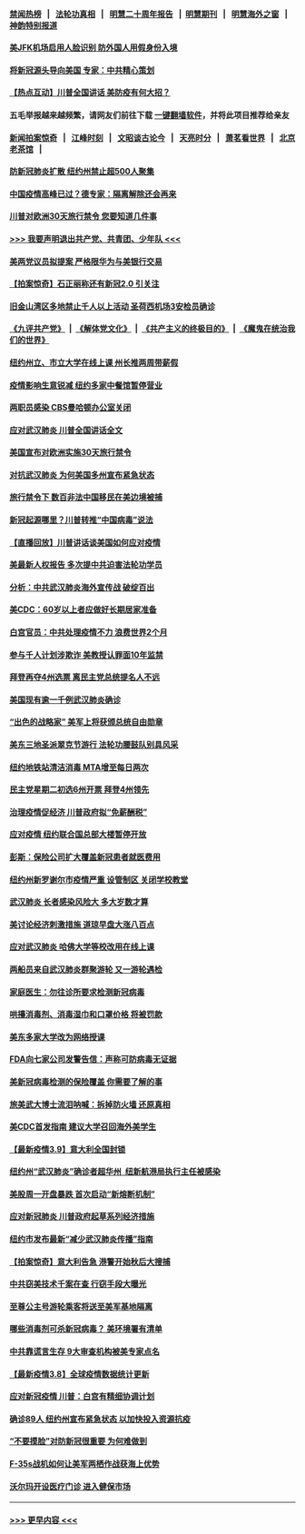 #### [禁闻热榜](热点新闻.md?=0)  &nbsp;&nbsp;|&nbsp;&nbsp; [法轮功真相](https://github.com/gfw-breaker/truth/blob/master/README.md?=0) &nbsp;&nbsp;|&nbsp;&nbsp; [明慧二十周年报告](https://github.com/gfw-breaker/mh-reports/blob/master/README.md?=0) &nbsp;&nbsp;|&nbsp;&nbsp;[明慧期刊](https://github.com/gfw-breaker/mh-qikan) &nbsp;&nbsp;|&nbsp;&nbsp; [明慧海外之窗](https://github.com/gfw-breaker/mh-news/blob/master/README.md?=0) &nbsp;&nbsp;|&nbsp;&nbsp; [神韵特别报道](https://github.com/gfw-breaker/mh-news/blob/master/shenyun.md?=0)
#### [美JFK机场启用人脸识别 防外国人用假身份入境](../pages/nsc412/n11936511.md?t=03131003) 
#### [将新冠源头导向美国 专家：中共精心策划](../pages/nsc412/n11936432.md?t=03131003) 
#### [【热点互动】川普全国讲话 美防疫有何大招？](../pages/nsc412/n11936288.md?t=03131003) 
#### 五毛举报越来越频繁，请网友们前往下载 [一键翻墙软件](https://github.com/gfw-breaker/ssr-accounts)，并将此项目推荐给亲友
#### [新闻拍案惊奇](https://github.com/gfw-breaker/banned-news/blob/master/pages/link4.md) &nbsp;&nbsp;|&nbsp;&nbsp; [江峰时刻](https://github.com/gfw-breaker/banned-news/blob/master/pages/link4.md) &nbsp;&nbsp;|&nbsp;&nbsp; [文昭谈古论今](https://github.com/gfw-breaker/banned-news/blob/master/pages/link4.md) &nbsp;&nbsp;|&nbsp;&nbsp; [天亮时分](https://github.com/gfw-breaker/banned-news/blob/master/pages/link4.md) &nbsp;&nbsp;|&nbsp;&nbsp; [萧茗看世界](https://github.com/gfw-breaker/banned-news/blob/master/pages/link4.md) &nbsp;&nbsp;|&nbsp;&nbsp; [北京老茶馆](https://github.com/gfw-breaker/banned-news/blob/master/pages/link4.md) &nbsp;&nbsp;|&nbsp;&nbsp; 
#### [防新冠肺炎扩散 纽约州禁止超500人聚集](../pages/nsc412/n11936400.md?t=03131003) 
#### [中国疫情高峰已过？德专家：隔离解除还会再来](../pages/nsc412/n11935994.md?t=03131003) 
#### [川普对欧洲30天旅行禁令 您要知道几件事](../pages/nsc412/n11935870.md?t=03131003) 
#### [>>> 我要声明退出共产党、共青团、少年队 <<<](https://github.com/begood0513/goodnews/blob/master/quit/letter.md) 
#### [美两党议员拟提案 严格限华为与美银行交易](../pages/nsc412/n11935733.md?t=03131003) 
#### [【拍案惊奇】石正丽称还有新冠2.0 引关注](../pages/nsc412/n11934119.md?t=03131003) 
#### [旧金山湾区多地禁止千人以上活动  圣荷西机场3安检员确诊](../pages/nsc412/n11934646.md?t=03131003) 
#### [《九评共产党》](https://github.com/begood0513/9ping.md/blob/master/README.md) &nbsp;|&nbsp; [《解体党文化》](../../../../jtdwh.md/blob/master/README.md)  &nbsp;|&nbsp; [《共产主义的终极目的》](../../../../gczydzjmd.md/blob/master/README.md) &nbsp;|&nbsp; [《魔鬼在统治我们的世界》](../../../../mgztzwmdsj.md/blob/master/README.md) 
#### [纽约州立、市立大学在线上课 州长推两周带薪假](../pages/nsc412/n11934353.md?t=03131003) 
#### [疫情影响生意锐减  纽约多家中餐馆暂停营业](../pages/nsc412/n11934327.md?t=03131003) 
#### [两职员感染  CBS曼哈顿办公室关闭](../pages/nsc412/n11934324.md?t=03131003) 
#### [应对武汉肺炎 川普全国讲话全文](../pages/nsc412/n11934150.md?t=03131003) 
#### [美国宣布对欧洲实施30天旅行禁令](../pages/nsc412/n11933815.md?t=03131003) 
#### [对抗武汉肺炎 为何美国多州宣布紧急状态](../pages/nsc412/n11933167.md?t=03131003) 
#### [旅行禁令下 数百非法中国移民在美边境被捕](../pages/nsc412/n11933581.md?t=03131003) 
#### [新冠起源哪里？川普转推“中国病毒”说法](../pages/nsc412/n11933596.md?t=03131003) 
#### [【直播回放】川普讲话谈美国如何应对疫情](../pages/nsc412/n11933533.md?t=03131003) 
#### [美最新人权报告 多次提中共迫害法轮功学员](../pages/nsc412/n11933487.md?t=03131003) 
#### [分析：中共武汉肺炎海外宣传战 破绽百出](../pages/nsc412/n11933338.md?t=03131003) 
#### [美CDC：60岁以上者应做好长期居家准备](../pages/nsc412/n11933128.md?t=03131003) 
#### [白宫官员：中共处理疫情不力 浪费世界2个月](../pages/nsc412/n11932744.md?t=03131003) 
#### [参与千人计划涉欺诈 美教授认罪面10年监禁](../pages/nsc412/n11932927.md?t=03131003) 
#### [拜登再夺4州选票 离民主党总统提名人不远](../pages/nsc412/n11932668.md?t=03131003) 
#### [美国现有逾一千例武汉肺炎确诊](../pages/nsc412/n11932451.md?t=03131003) 
#### [“出色的战略家” 美军上将获颁总统自由勋章](../pages/nsc412/n11932193.md?t=03131003) 
#### [美东三地圣派翠克节游行  法轮功腰鼓队别具风采](../pages/nsc412/n11931646.md?t=03131003) 
#### [纽约地铁站清洁消毒  MTA增至每日两次](../pages/nsc412/n11931570.md?t=03131003) 
#### [民主党星期二初选6州开票 拜登4州领先](../pages/nsc412/n11931114.md?t=03131003) 
#### [治理疫情促经济 川普政府拟“免薪酬税”](../pages/nsc412/n11931088.md?t=03131003) 
#### [应对疫情 纽约联合国总部大楼暂停开放](../pages/nsc412/n11930658.md?t=03131003) 
#### [彭斯：保险公司扩大覆盖新冠患者就医费用](../pages/nsc412/n11930726.md?t=03131003) 
#### [纽约州新罗谢尔市疫情严重  设管制区 关闭学校教堂](../pages/nsc412/n11930740.md?t=03131003) 
#### [武汉肺炎 长者感染风险大 多大岁数才算](../pages/nsc412/n11930449.md?t=03131003) 
#### [美讨论经济刺激措施 道琼早盘大涨八百点](../pages/nsc412/n11930191.md?t=03131003) 
#### [应对武汉肺炎 哈佛大学等校改用在线上课](../pages/nsc412/n11930193.md?t=03131003) 
#### [两船员来自武汉肺炎群聚游轮 又一游轮遇检](../pages/nsc412/n11929594.md?t=03131003) 
#### [家庭医生：勿往诊所要求检测新冠病毒](../pages/nsc412/n11928883.md?t=03131003) 
#### [哄擡消毒剂、消毒湿巾和口罩价格  将被罚款](../pages/nsc412/n11928907.md?t=03131003) 
#### [美东多家大学改为网络授课](../pages/nsc412/n11928896.md?t=03131003) 
#### [FDA向七家公司发警告信：声称可防病毒无证据](../pages/nsc412/n11928912.md?t=03131003) 
#### [美新冠病毒检测的保险覆盖 你需要了解的事](../pages/nsc412/n11928755.md?t=03131003) 
#### [旅美武大博士流泪呐喊：拆掉防火墙 还原真相](../pages/nsc412/n11928097.md?t=03131003) 
#### [美CDC首发指南 建议大学召回海外美学生](../pages/nsc412/n11928060.md?t=03131003) 
#### [【最新疫情3.9】意大利全国封锁](../pages/nsc412/n11925735.md?t=03131003) 
#### [纽约州“武汉肺炎”确诊者超华州  纽新航港局执行主任被感染](../pages/nsc412/n11927714.md?t=03131003) 
#### [美股周一开盘暴跌 首次启动“新熔断机制”](../pages/nsc412/n11927447.md?t=03131003) 
#### [应对新冠肺炎 川普政府起草系列经济措施](../pages/nsc412/n11927327.md?t=03131003) 
#### [纽约市发布最新“减少武汉肺炎传播”指南](../pages/nsc412/n11926234.md?t=03131003) 
#### [【拍案惊奇】意大利告急 港警开始秋后大搜捕](../pages/nsc412/n11926063.md?t=03131003) 
#### [中共窃美技术千案在查 行窃手段大曝光](../pages/nsc412/n11874117.md?t=03131003) 
#### [至尊公主号游轮乘客将送至美军基地隔离](../pages/nsc412/n11925689.md?t=03131003) 
#### [哪些消毒剂可杀新冠病毒？ 美环境署有清单](../pages/nsc412/n11923343.md?t=03131003) 
#### [中共靠谎言生存 9大审查机构被美专家点名](../pages/nsc412/n11925444.md?t=03131003) 
#### [【最新疫情3.8】全球疫情数据统计更新](../pages/nsc412/n11923562.md?t=03131003) 
#### [应对新冠疫情 川普：白宫有精细协调计划](../pages/nsc412/n11925128.md?t=03131003) 
#### [确诊89人  纽约州宣布紧急状态  以加快投入资源抗疫](../pages/nsc412/n11925077.md?t=03131003) 
#### [“不要摸脸”对防新冠很重要 为何难做到](../pages/nsc412/n11916113.md?t=03131003) 
#### [F-35s战机如何让美军两栖作战获海上优势](../pages/nsc412/n11896520.md?t=03131003) 
#### [沃尔玛开设医疗门诊 进入健保市场](../pages/nsc412/n11923534.md?t=03131003) 

----
#### [ >>> 更早内容 <<< ](../indexes/nsc412-earlier.md)
